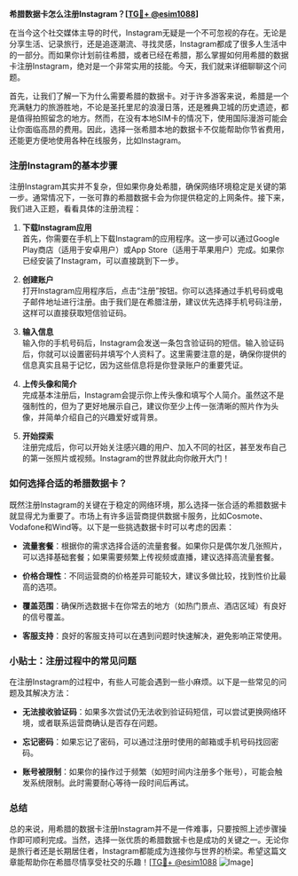 **希腊数据卡怎么注册Instagram？[[TG💪+ @esim1088](https://t.me/s/esim1088)]**

在当今这个社交媒体主导的时代，Instagram无疑是一个不可忽视的存在。无论是分享生活、记录旅行，还是追逐潮流、寻找灵感，Instagram都成了很多人生活中的一部分。而如果你计划前往希腊，或者已经在希腊，那么掌握如何用希腊的数据卡注册Instagram，绝对是一个非常实用的技能。今天，我们就来详细聊聊这个问题。

首先，让我们了解一下为什么需要希腊的数据卡。对于许多游客来说，希腊是一个充满魅力的旅游胜地，不论是圣托里尼的浪漫日落，还是雅典卫城的历史遗迹，都是值得拍照留念的地方。然而，在没有本地SIM卡的情况下，使用国际漫游可能会让你面临高昂的费用。因此，选择一张希腊本地的数据卡不仅能帮助你节省费用，还能更方便地使用各种在线服务，比如Instagram。

### 注册Instagram的基本步骤

注册Instagram其实并不复杂，但如果你身处希腊，确保网络环境稳定是关键的第一步。通常情况下，一张可靠的希腊数据卡会为你提供稳定的上网条件。接下来，我们进入正题，看看具体的注册流程：

1. **下载Instagram应用**  
   首先，你需要在手机上下载Instagram的应用程序。这一步可以通过Google Play商店（适用于安卓用户）或App Store（适用于苹果用户）完成。如果你已经安装了Instagram，可以直接跳到下一步。

2. **创建账户**  
   打开Instagram应用程序后，点击“注册”按钮。你可以选择通过手机号码或电子邮件地址进行注册。由于我们是在希腊注册，建议优先选择手机号码注册，这样可以直接获取短信验证码。

3. **输入信息**  
   输入你的手机号码后，Instagram会发送一条包含验证码的短信。输入验证码后，你就可以设置密码并填写个人资料了。这里需要注意的是，确保你提供的信息真实且易于记忆，因为这些信息将是你登录账户的重要凭证。

4. **上传头像和简介**  
   完成基本注册后，Instagram会提示你上传头像和填写个人简介。虽然这不是强制性的，但为了更好地展示自己，建议你至少上传一张清晰的照片作为头像，并简单介绍自己的兴趣爱好或背景。

5. **开始探索**  
   注册完成后，你可以开始关注感兴趣的用户、加入不同的社区，甚至发布自己的第一张照片或视频。Instagram的世界就此向你敞开大门！

### 如何选择合适的希腊数据卡？

既然注册Instagram的关键在于稳定的网络环境，那么选择一张合适的希腊数据卡就显得尤为重要了。市场上有许多运营商提供数据卡服务，比如Cosmote、Vodafone和Wind等。以下是一些挑选数据卡时可以考虑的因素：

- **流量套餐**：根据你的需求选择合适的流量套餐。如果你只是偶尔发几张照片，可以选择基础套餐；如果需要频繁上传视频或直播，建议选择高流量套餐。
  
- **价格合理性**：不同运营商的价格差异可能较大，建议多做比较，找到性价比最高的选项。

- **覆盖范围**：确保所选数据卡在你常去的地方（如热门景点、酒店区域）有良好的信号覆盖。

- **客服支持**：良好的客服支持可以在遇到问题时快速解决，避免影响正常使用。

### 小贴士：注册过程中的常见问题

在注册Instagram的过程中，有些人可能会遇到一些小麻烦。以下是一些常见的问题及其解决方法：

- **无法接收验证码**：如果多次尝试仍无法收到验证码短信，可以尝试更换网络环境，或者联系运营商确认是否存在问题。

- **忘记密码**：如果忘记了密码，可以通过注册时使用的邮箱或手机号码找回密码。

- **账号被限制**：如果你的操作过于频繁（如短时间内注册多个账号），可能会触发系统限制。此时需要耐心等待一段时间后再试。

### 总结

总的来说，用希腊的数据卡注册Instagram并不是一件难事，只要按照上述步骤操作即可顺利完成。当然，选择一张优质的希腊数据卡也是成功的关键之一。无论你是旅行者还是长期居住者，Instagram都能成为连接你与世界的桥梁。希望这篇文章能帮助你在希腊尽情享受社交的乐趣！[[TG💪+ @esim1088](https://t.me/s/esim1088) ![Image](https://i.postimg.cc/4NQfJmqS/Snipaste-2025-05-13-00-14-12.png)]